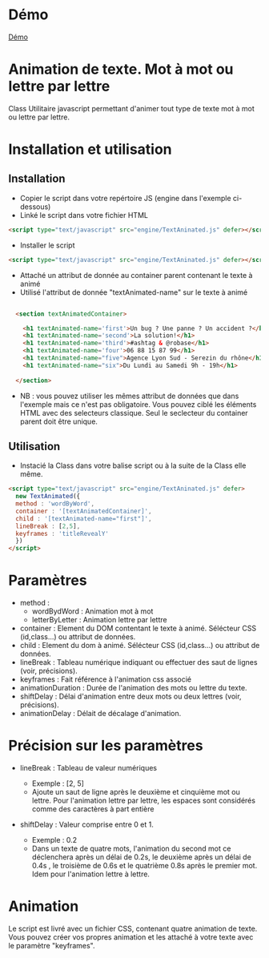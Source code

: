 # Démo
[Démo](https://raficraft.github.io/JS-effect-Animation-Text/)

# Animation de texte. Mot à mot ou lettre par lettre

Class Utilitaire javascript permettant d'animer tout type de texte mot à mot ou lettre par lettre.

# Installation et utilisation

## Installation

- Copier le script dans votre repértoire JS (engine dans l'exemple ci-dessous)
- Linké le script dans votre fichier HTML

```HTML
<script type="text/javascript" src="engine/TextAninated.js" defer></script>
```

- Installer le script

```HTML
<script type="text/javascript" src="engine/TextAninated.js" defer></script>

```

- Attaché un attribut de donnée au container parent contenant le texte à animé
- Utilisé l'attribut de donnée "textAnimated-name" sur le texte à animé

```HTML

  <section textAnimatedContainer>

    <h1 textAnimated-name='first'>Un bug ? Une panne ? Un accident ?</h1>
    <h1 textAnimated-name='second'>La solution!</h1>
    <h1 textAnimated-name='third'>#ashtag & @robase</h1>
    <h1 textAnimated-name='four'>06 88 15 87 99</h1>
    <h1 textAnimated-name="five">Agence Lyon Sud - Serezin du rhône</h1>
    <h1 textAnimated-name="six">Du Lundi au Samedi 9h - 19h</h1>
 
  </section>

```

- NB : vous pouvez utiliser les mêmes attribut de données que dans l'exemple mais ce n'est pas obligatoire. Vous pouvez ciblé les éléments HTML avec des selecteurs classique. Seul le seclecteur du container parent doit être unique.

## Utilisation

- Instacié la Class dans votre balise script ou à la suite de la Class elle même.

```HTML
<script type="text/javascript" src="engine/TextAninated.js" defer>
  new TextAnimated({
  method : 'wordByWord',
  container : '[textAnimatedContainer]',
  child : '[textAnimated-name="first"]',
  lineBreak : [2,5],  
  keyframes : 'titleRevealY'
  })
</script>
```

# Paramètres

- method : 
  - wordBydWord : Animation mot à mot
  - letterByLetter : Animation lettre par lettre
- container : Element du DOM contentant le texte à animé. Sélécteur CSS (id,class...) ou attribut de données.
- child : Element du dom à animé. Sélécteur CSS (id,class...) ou attribut de données.
- lineBreak : Tableau numérique indiquant ou effectuer des saut de lignes (voir, précisions).
- keyframes : Fait référence à l'animation css associé 
- animationDuration : Durée de l'animation des mots ou lettre du texte.
- shiftDelay : Délai d'animation entre deux mots ou deux lettres (voir, précisions).
- animationDelay : Délait de décalage d'animation.

# Précision sur les paramètres

- lineBreak : Tableau de valeur numériques
  - Exemple : [2, 5]
  - Ajoute un saut de ligne après le deuxième et cinquième mot ou lettre. Pour l'animation lettre par lettre, les espaces sont considérés comme des caractères à part entière

- shiftDelay : Valeur comprise entre 0 et 1. 
  - Exemple : 0.2
  - Dans un texte de quatre mots, l'animation du second mot ce déclenchera après un délai de 0.2s, le deuxième après un délai de 0.4s , le troisième de 0.6s et le quatrième 0.8s après le premier mot. Idem pour l'animation lettre à lettre.

# Animation

Le script est livré avec un fichier CSS, contenant quatre animation de texte. Vous pouvez créer vos propres animation et les attaché à votre texte avec le paramètre "keyframes".

